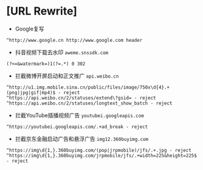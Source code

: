 # [URL Rewrite]
* Google复写
```
^http://www.google.cn http://www.google.com header
```
* 抖音视频下载去水印 `aweme.snssdk.com` 
```
(?<=&watermark=)1(?=.*) 0 302
```
* 拦截微博开屏启动和正文推广 `api.weibo.cn` 
```
^http://u1.img.mobile.sina.cn/public/files/image/750x\d{4}.+(png|jpg|gif|mp4)$ - reject
^https://api.weibo.cn/2/statuses/extend\?gsid= - reject
^https://api.weibo.cn/2/statuses/longtext_show_batch - reject
```
* 拦截YouTube插播视频广告 `youtubei.googleapis.com`
```
^https://youtubei.googleapis.com/.+ad_break - reject
```
* 拦截京东金融启动广告和悬浮广告 `img12.360buyimg.com`
```
^https://img\d{1,}.360buyimg.com/(pop|jrpmobile)/jfs/.+.jpg - reject
^https://img\d{1,}.360buyimg.com/jrpmobile/jfs/.+width=225&height=225$ - reject
```

